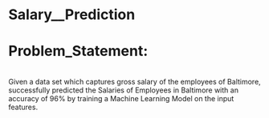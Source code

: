 # Salary__Prediction

# Problem_Statement:
<br>
Given a data set which captures gross salary of the employees of Baltimore, successfully predicted the Salaries of Employees in Baltimore with an accuracy of 96% by training a Machine Learning Model on the input features.
